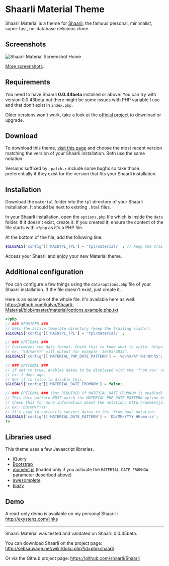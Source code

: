 # Shaarli Material Theme
Shaarli Material is a theme for [Shaarli](https://github.com/shaarli/Shaarli), the famous personal, minimalist, super-fast, no-database delicious clone.


## Screenshots
![Shaarli Material Screenshot Home](https://raw.githubusercontent.com/kalvn/Shaarli-Material/master/material/screenshots/home.png)

[More screenshots](https://github.com/kalvn/Shaarli-Material/tree/master/material/screenshots).


## Requirements
You need to have Shaarli **0.0.44beta** installed or above. You can try with version 0.0.43beta but there might be some issues with PHP variable I use and that don't exist in `index.php`.

Older versions won't work, take a look at the [official project](https://github.com/shaarli/Shaarli) to download or upgrade.


## Download
To download this theme, [visit this page](https://github.com/kalvn/Shaarli-Material/releases) and choose the most recent version matching the version of your Shaarli installation. Both use the same notation.

Versions suffixed by `-patch.x` include some bugfix so take those preferentially if they exist for the version that fits your Shaarli installation.


## Installation
Download the `material` folder into the `tpl` directory of your Shaarli installation. It should be next to existing `.html` files.

In your Shaarli installation, open the `options.php` file which is inside the `data` folder. If it doesn't exist, create it.
If you created it, ensure the content of the file starts with `<?php` as it's a PHP file.

At the bottom of the file, add the following line:

```php
$GLOBALS['config']['RAINTPL_TPL'] = 'tpl/material/' ; // keep the trailing slash!
```

Access your Shaarli and enjoy your new Material theme.


## Additional configuration
You can configure a few things using the `data/options.php` file of your Shaarli installation. If the file doesn't exist, just create it.

Here is an example of the whole file. It's available here as well: https://github.com/kalvn/Shaarli-Material/blob/master/material/options.example.php.txt

```php
<?php
// ### REQUIRED ###
// Sets the active template directory (keep the trailing slash!).
$GLOBALS['config']['RAINTPL_TPL'] = 'tpl/material/' ;

// ### OPTIONAL ###
// Customizes the date format. Check this to know what to write: https://php.net/manual/function.strftime.php
// ex: '%d/%m/%Y' will output for example '30/05/2015'.
$GLOBALS['config']['MATERIAL_PHP_DATE_PATTERN'] = '%d/%m/%Y %H:%M:%S';

// ### OPTIONAL ###
// If set to true, enables dates to be displayed with the 'from now' notation.
// ex: 2 days ago.
// Set it to false to disable this.
$GLOBALS['config']['MATERIAL_DATE_FROMNOW'] = false;

// ### OPTIONAL ### (but REQUIRED if MATERIAL_DATE_FROMNOW is enabled)
// This date pattern MUST match the MATERIAL_PHP_DATE_PATTERN option but doesn't use the same notation.
// Check this for more information about the notation: http://momentjs.com/docs/#/parsing/string-format/
// ex: 'DD/MM/YYYY'.
// It's used to correctly convert dates to the 'from now' notation.
$GLOBALS['config']['MATERIAL_DATE_PATTERN'] = 'DD/MM/YYYY HH:mm:ss';
?>
```


## Libraries used
This theme uses a few Javascript libraries.

- [jQuery](http://jquery.com/)
- [Bootstrap](http://getbootstrap.com/)
- [moment.js](http://momentjs.com/) (loaded only if you activate the `MATERIAL_DATE_FROMNOW` parameter described above)
- [awesomplete](http://leaverou.github.io/awesomplete/)
- [blazy](http://dinbror.dk/blazy/)


## Demo
A read-only demo is available on my personal Shaarli : http://exystenz.com/links

------------------------------------------------------------------------------

Shaarli Material was tested and validated on Shaarli 0.0.45beta.

You can download Shaarli on the project page: http://sebsauvage.net/wiki/doku.php?id=php:shaarli

Or via the Github project page: https://github.com/shaarli/Shaarli